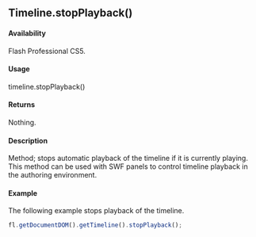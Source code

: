 ## Timeline.stopPlayback()

#### Availability

Flash Professional CS5.

#### Usage

timeline.stopPlayback()

#### Returns

Nothing.

#### Description

Method; stops automatic playback of the timeline if it is currently playing. This method can be used with SWF panels to control timeline playback in the authoring environment.

#### Example

The following example stops playback of the timeline.

```javascript
fl.getDocumentDOM().getTimeline().stopPlayback();
```
